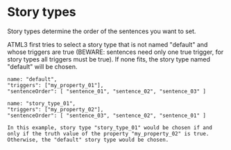 # Story types<a name="story_types"></a> 

Story types determine the order of the sentences you want to set.

ATML3 first tries to select a story type that is not named "default" and whose triggers are true (BEWARE: sentences need only one true trigger, for story types all triggers must be true). If none fits, the story type named "default" will be chosen.

```
name: "default",
"triggers": ["my_property_01"],
"sentenceOrder": [ "sentence_01", "sentence_02", "sentence_03" ]

name: "story_type_01",
"triggers": ["my_property_02"],
"sentenceOrder": [ "sentence_03", "sentence_02", "sentence_01" ]

In this example, story type "story_type_01" would be chosen if and only if the truth value of the property "my_property_02" is true. Otherwise, the "default" story type would be chosen.
```